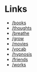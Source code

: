# Links

- <a href="https://sahilrajput.com/books">/books</a>
- <a href="https://sahilrajput.com/thoughts">/thoughts</a>
- <a href="https://sahilrajput.com/breathe">/breathe</a>
- <a href="https://sahilrajput.com/grow">/grow</a>
- <a href="https://sahilrajput.com/movies">/movies</a>
- <a href="https://sahilrajput.com/vocab">/vocab</a>
- <a href="https://sahilrajput.com/hypnosis">/hypnosis</a>
- <a href="https://sahilrajput.com/friends">/friends</a>
- <a href="https://sahilrajput.com/works">/works</a>
